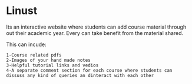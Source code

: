 # Linust

Its an interactive website where students can add course material through out their academic year.
Every can take benefit from the material shared.

This can incude:</br>
```
1-Course related pdfs
2-Images of your hand made notes
3-Helpful tutorial links and vedios
4-A separate comment section for each course where students can dissuss any kind of queries an dinteract with each other
```

